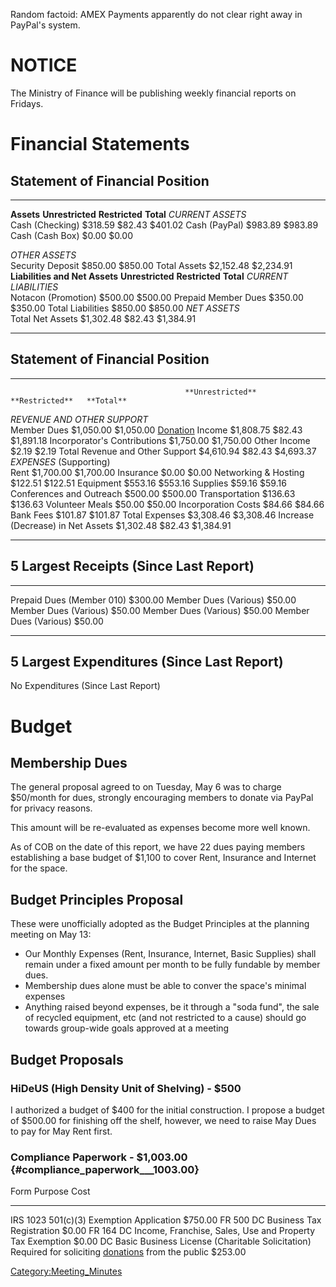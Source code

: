 Random factoid: AMEX Payments apparently do not clear right away in
PayPal's system.

# NOTICE

The Ministry of Finance will be publishing weekly financial reports on
Fridays.

# Financial Statements

## Statement of Financial Position

  -------------------------------- ------------------ ---------------- ------------
  **Assets**                       **Unrestricted**   **Restricted**   **Total**
  *CURRENT ASSETS*                                                     
  Cash (Checking)                  \$318.59           \$82.43          \$401.02
  Cash (PayPal)                    \$983.89                            \$983.89
  Cash (Cash Box)                  \$0.00                              \$0.00
                                                                       
  *OTHER ASSETS*                                                       
  Security Deposit                 \$850.00                            \$850.00
  Total Assets                     \$2,152.48                          \$2,234.91
  **Liabilities and Net Assets**   **Unrestricted**   **Restricted**   **Total**
  *CURRENT LIABILITIES*                                                
  Notacon (Promotion)              \$500.00                            \$500.00
  Prepaid Member Dues              \$350.00                            \$350.00
  Total Liabilities                \$850.00                            \$850.00
  *NET ASSETS*                                                         
  Total Net Assets                 \$1,302.48         \$82.43          \$1,384.91
                                                                       
  -------------------------------- ------------------ ---------------- ------------

## Statement of Financial Position

  ---------------------------------------- ------------------ ---------------- ------------
                                           **Unrestricted**   **Restricted**   **Total**
  *REVENUE AND OTHER SUPPORT*                                                  
  Member Dues                              \$1,050.00                          \$1,050.00
  [Donation](Donation) Income   \$1,808.75         \$82.43          \$1,891.18
  Incorporator's Contributions             \$1,750.00                          \$1,750.00
  Other Income                             \$2.19                              \$2.19
  Total Revenue and Other Support          \$4,610.94         \$82.43          \$4,693.37
  *EXPENSES* (Supporting)                                                      
  Rent                                     \$1,700.00                          \$1,700.00
  Insurance                                \$0.00                              \$0.00
  Networking & Hosting                     \$122.51                            \$122.51
  Equipment                                \$553.16                            \$553.16
  Supplies                                 \$59.16                             \$59.16
  Conferences and Outreach                 \$500.00                            \$500.00
  Transportation                           \$136.63                            \$136.63
  Volunteer Meals                          \$50.00                             \$50.00
  Incorporation Costs                      \$84.66                             \$84.66
  Bank Fees                                \$101.87                            \$101.87
  Total Expenses                           \$3,308.46                          \$3,308.46
  Increase (Decrease) in Net Assets        \$1,302.48         \$82.43          \$1,384.91
                                                                               
  ---------------------------------------- ------------------ ---------------- ------------

## 5 Largest Receipts (Since Last Report)

  --------------------------- ----------
  Prepaid Dues (Member 010)   \$300.00
  Member Dues (Various)       \$50.00
  Member Dues (Various)       \$50.00
  Member Dues (Various)       \$50.00
  Member Dues (Various)       \$50.00
                              
  --------------------------- ----------

## 5 Largest Expenditures (Since Last Report)

No Expenditures (Since Last Report)

# Budget

## Membership Dues

The general proposal agreed to on Tuesday, May 6 was to charge
\$50/month for dues, strongly encouraging members to donate via PayPal
for privacy reasons.

This amount will be re-evaluated as expenses become more well known.

As of COB on the date of this report, we have 22 dues paying members
establishing a base budget of \$1,100 to cover Rent, Insurance and
Internet for the space.

## Budget Principles Proposal

These were unofficially adopted as the Budget Principles at the planning
meeting on May 13:

-   Our Monthly Expenses (Rent, Insurance, Internet, Basic Supplies)
    shall remain under a fixed amount per month to be fully fundable by
    member dues.
-   Membership dues alone must be able to conver the space's minimal
    expenses
-   Anything raised beyond expenses, be it through a "soda fund", the
    sale of recycled equipment, etc (and not restricted to a cause)
    should go towards group-wide goals approved at a meeting

## Budget Proposals

### HiDeUS (High Density Unit of Shelving) - \$500

I authorized a budget of \$400 for the initial construction. I propose a
budget of \$500.00 for finishing off the shelf, however, we need to
raise May Dues to pay for May Rent first.

### Compliance Paperwork - \$1,003.00 {#compliance_paperwork___1003.00}

  Form                                                  Purpose                                                                    Cost
  ----------------------------------------------------- -------------------------------------------------------------------------- ----------
  IRS 1023                                              501(c)(3) Exemption Application                                            \$750.00
  FR 500                                                DC Business Tax Registration                                               \$0.00
  FR 164                                                DC Income, Franchise, Sales, Use and Property Tax Exemption                \$0.00
  DC Basic Business License (Charitable Solicitation)   Required for soliciting [donations](donation) from the public   \$253.00
                                                                                                                                   

[Category:Meeting_Minutes](Category:Meeting_Minutes)
